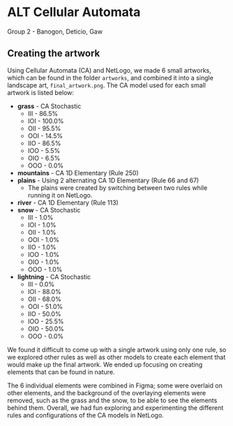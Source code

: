 # ALT Cellular Automata
Group 2 - Banogon, Deticio, Gaw

## Creating the artwork

Using Cellular Automata (CA) and NetLogo, we made 6 small artworks, which can be found in the folder `artworks`, and combined it into a single landscape art, `final_artwork.png`. The CA model used for each small artwork is listed below:

- **grass** - CA Stochastic
  - III - 86.5%
  - IOI - 100.0%
  - OII - 95.5%
  - OOI - 14.5%
  - IIO - 86.5%
  - IOO - 5.5%
  - OIO - 6.5%
  - OOO - 0.0%
- **mountains** - CA 1D Elementary (Rule 250)
- **plains** - Using 2 alternating CA 1D Elementary (Rule 66 and 67)
  - The plains were created by switching between two rules while running it on NetLogo.
- **river** - CA 1D Elementary (Rule 113)
- **snow** - CA Stochastic
  - III - 1.0%
  - IOI - 1.0%
  - OII - 1.0%
  - OOI - 1.0%
  - IIO - 1.0%
  - IOO - 1.0%
  - OIO - 1.0%
  - OOO - 1.0%
- **lightning** - CA Stochastic
  - III - 0.0%
  - IOI - 88.0%
  - OII - 68.0%
  - OOI - 51.0%
  - IIO - 50.0%
  - IOO - 25.5%
  - OIO - 50.0%
  - OOO - 0.0%

We found it difficult to come up with a single artwork using only one rule, so we explored other rules as well as other models to create each element that would make up the final artwork. We ended up focusing on creating elements that can be found in nature.

The 6 individual elements were combined in Figma; some were overlaid on other elements, and the background of the overlaying elements were removed, such as the grass and the snow, to be able to see the elements behind them. Overall, we had fun exploring and experimenting the different rules and configurations of the CA models in NetLogo.
